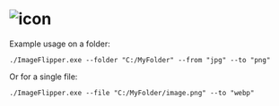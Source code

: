 # ![icon](https://raw.github.com/stynh/ImageFlipper/master/icon.png)
Example usage on a folder:
```
./ImageFlipper.exe --folder "C:/MyFolder" --from "jpg" --to "png"
```
Or for a single file:
```
./ImageFlipper.exe --file "C:/MyFolder/image.png" --to "webp"
```
